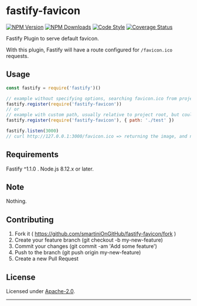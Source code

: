# fastify-favicon

  [![NPM Version](https://img.shields.io/npm/v/fastify-favicon.svg?style=flat)](https://npmjs.org/package/fastify-favicon/)
  [![NPM Downloads](https://img.shields.io/npm/dm/fastify-favicon.svg?style=flat)](https://npmjs.org/package/fastify-favicon/)
  [![Code Style](https://img.shields.io/badge/code%20style-standard-brightgreen.svg?style=flat)](http://standardjs.com/)
  [![Coverage Status](https://coveralls.io/repos/github/smartiniOnGitHub/fastify-favicon/badge.svg?branch=master)](https://coveralls.io/github/smartiniOnGitHub/fastify-favicon/?branch=master)

Fastify Plugin to serve default favicon.

With this plugin, Fastify will have a route configured for `/favicon.ico` requests.


## Usage

```js
const fastify = require('fastify')()

// example without specifying options, searching favicon.ico from project root, otherwise returning a default favicon
fastify.register(require('fastify-favicon'))
// or
// example with custom path, usually relative to project root, but could be absolute
fastify.register(require('fastify-favicon'), { path: './test' })

fastify.listen(3000)
// curl http://127.0.0.1:3000/favicon.ico => returning the image, and no error thrown
```

## Requirements

Fastify ^1.1.0 .
Node.js 8.12.x or later.


## Note

Nothing.


## Contributing

1. Fork it ( https://github.com/smartiniOnGitHub/fastify-favicon/fork )
2. Create your feature branch (git checkout -b my-new-feature)
3. Commit your changes (git commit -am 'Add some feature')
4. Push to the branch (git push origin my-new-feature)
5. Create a new Pull Request


## License

Licensed under [Apache-2.0](./LICENSE).

----
